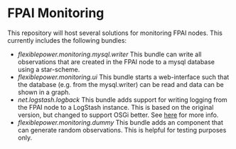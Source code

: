 # FPAI Monitoring

This repository will host several solutions for monitoring FPAI nodes. This currently includes the following bundles:

- *flexiblepower.monitoring.mysql.writer* This bundle can write all observations that are created in the FPAI node to a mysql database using a star-scheme.
- *flexiblepower.monitoring.ui* This bundle starts a web-interface such that the database (e.g. from the mysql.writer) can be read and data can be shown in a graph.
- *net.logstash.logback* This bundle adds support for writing logging from the FPAI node to a LogStash instance. This is based on the original version, but changed to support OSGi better. See [here](net.logstash.logback/README.md) for more info.
- *flexiblepower.monitoring.dummy* This bundle adds an component that can generate random observations. This is helpful for testing purposes only.


